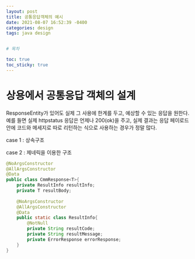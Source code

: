 ```yaml
---
layout: post
title: 공통응답객체의 예시
date: 2021-08-07 16:52:39 -0400 
categories: design
tags: java design


# 목차

toc: true  
toc_sticky: true
---
```

# 상용에서 공통응답 객체의 설계
ResponseEntity가 있어도 실제 그 사용에 한계를 두고, 예상할 수 있는 응답을 원한다.
예를 들면 실제 httpstatus 응답은 언제나 200(ok)을 주고, 실제 결과는 응답 페이로드 안에 코드와 메세지로 따로 리턴하는 식으로 사용하는 경우가 정말 많다.

case 1 : 상속구조

case 2 : 제네릭을 이용한 구조
```java
@NoArgsConstructor
@AllArgsConstructor
@Data
public class CmmResponse<T>{
    private ResultInfo resultInfo;
    private T resultBody;
    
    @NoArgsConstructor
    @AllArgsConstructor
    @Data
    public static class ResultInfo{
        @NotNull
        private String resultCode;
        private String resultMessage;
        private ErrorResponse errorResponse;
    }
}
```